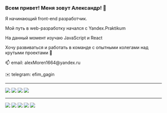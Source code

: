 ### Всем привет! Меня зовут Александр! 👋

Я начинающий front-end разработчик.

Мой путь в web-разработку начался с Yandex.Praktikum

На данный момент изучаю JavaScript и React

Хочу развиваться и работать в команде с опытными колегами над крутыми проектами 🎯

📫 email: alexMoren1664\@yandex.ru

✉️ telegram: efim_gagin

---


![](https://img.shields.io/badge/-JavaScript-090909?style=for-the-badge&logo=javascript)
![](https://img.shields.io/badge/-HTML5-090909?style=for-the-badge&logo=HTML5)
![](https://img.shields.io/badge/-CSS3-090909?style=for-the-badge&logo=CSS3)
![](https://img.shields.io/badge/-React-090909?style=for-the-badge&logo=React)

---

![](https://img.shields.io/badge/-Node.js-090909?style=for-the-badge&logo=npm)
![](https://img.shields.io/badge/-MongoDB-090909?style=for-the-badge&logo=mongodb)
![](https://img.shields.io/badge/-WebPack-090909?style=for-the-badge&logo=webpack)
![](https://img.shields.io/badge/-Express.js-090909?style=for-the-badge&logo=express)
![](https://img.shields.io/badge/-git-090909?style=for-the-badge&logo=git)
<!-- ![](https://img.shields.io/badge/-git-090909?style=for-the-badge&logo=git)
![](https://img.shields.io/badge/-git-090909?style=for-the-badge&logo=git)
![](https://img.shields.io/badge/-git-090909?style=for-the-badge&logo=git) -->